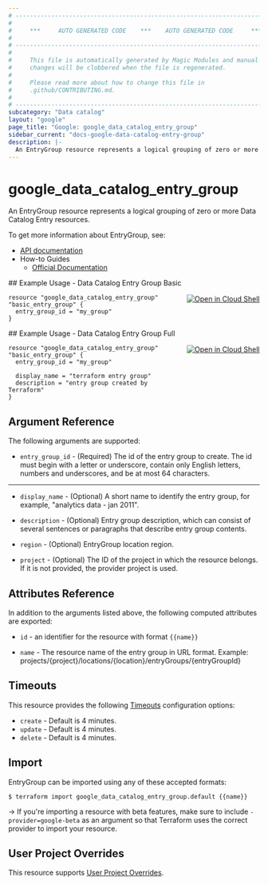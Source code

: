 ```yaml
---
# ----------------------------------------------------------------------------
#
#     ***     AUTO GENERATED CODE    ***    AUTO GENERATED CODE     ***
#
# ----------------------------------------------------------------------------
#
#     This file is automatically generated by Magic Modules and manual
#     changes will be clobbered when the file is regenerated.
#
#     Please read more about how to change this file in
#     .github/CONTRIBUTING.md.
#
# ----------------------------------------------------------------------------
subcategory: "Data catalog"
layout: "google"
page_title: "Google: google_data_catalog_entry_group"
sidebar_current: "docs-google-data-catalog-entry-group"
description: |-
  An EntryGroup resource represents a logical grouping of zero or more Data Catalog Entry resources.
---
```


# google\_data\_catalog\_entry\_group

An EntryGroup resource represents a logical grouping of zero or more Data Catalog Entry resources.


To get more information about EntryGroup, see:

* [API documentation](https://cloud.google.com/data-catalog/docs/reference/rest/v1/projects.locations.entryGroups)
* How-to Guides
    * [Official Documentation](https://cloud.google.com/data-catalog/docs)

<div class = "oics-button" style="float: right; margin: 0 0 -15px">
  <a href="https://console.cloud.google.com/cloudshell/open?cloudshell_git_repo=https%3A%2F%2Fgithub.com%2Fterraform-google-modules%2Fdocs-examples.git&cloudshell_working_dir=data_catalog_entry_group_basic&cloudshell_image=gcr.io%2Fgraphite-cloud-shell-images%2Fterraform%3Alatest&open_in_editor=main.tf&cloudshell_print=.%2Fmotd&cloudshell_tutorial=.%2Ftutorial.md" target="_blank">
    <img alt="Open in Cloud Shell" src="//gstatic.com/cloudssh/images/open-btn.svg" style="max-height: 44px; margin: 32px auto; max-width: 100%;">
  </a>
</div>
## Example Usage - Data Catalog Entry Group Basic


```hcl
resource "google_data_catalog_entry_group" "basic_entry_group" {
  entry_group_id = "my_group"
}
```
<div class = "oics-button" style="float: right; margin: 0 0 -15px">
  <a href="https://console.cloud.google.com/cloudshell/open?cloudshell_git_repo=https%3A%2F%2Fgithub.com%2Fterraform-google-modules%2Fdocs-examples.git&cloudshell_working_dir=data_catalog_entry_group_full&cloudshell_image=gcr.io%2Fgraphite-cloud-shell-images%2Fterraform%3Alatest&open_in_editor=main.tf&cloudshell_print=.%2Fmotd&cloudshell_tutorial=.%2Ftutorial.md" target="_blank">
    <img alt="Open in Cloud Shell" src="//gstatic.com/cloudssh/images/open-btn.svg" style="max-height: 44px; margin: 32px auto; max-width: 100%;">
  </a>
</div>
## Example Usage - Data Catalog Entry Group Full


```hcl
resource "google_data_catalog_entry_group" "basic_entry_group" {
  entry_group_id = "my_group"

  display_name = "terraform entry group"
  description = "entry group created by Terraform"
}
```

## Argument Reference

The following arguments are supported:


* `entry_group_id` -
  (Required)
  The id of the entry group to create. The id must begin with a letter or underscore,
  contain only English letters, numbers and underscores, and be at most 64 characters.


- - -


* `display_name` -
  (Optional)
  A short name to identify the entry group, for example, "analytics data - jan 2011".

* `description` -
  (Optional)
  Entry group description, which can consist of several sentences or paragraphs that describe entry group contents.

* `region` -
  (Optional)
  EntryGroup location region.

* `project` - (Optional) The ID of the project in which the resource belongs.
    If it is not provided, the provider project is used.


## Attributes Reference

In addition to the arguments listed above, the following computed attributes are exported:

* `id` - an identifier for the resource with format `{{name}}`

* `name` -
  The resource name of the entry group in URL format. Example: projects/{project}/locations/{location}/entryGroups/{entryGroupId}


## Timeouts

This resource provides the following
[Timeouts](/docs/configuration/resources.html#timeouts) configuration options:

- `create` - Default is 4 minutes.
- `update` - Default is 4 minutes.
- `delete` - Default is 4 minutes.

## Import

EntryGroup can be imported using any of these accepted formats:

```
$ terraform import google_data_catalog_entry_group.default {{name}}
```

-> If you're importing a resource with beta features, make sure to include `-provider=google-beta`
as an argument so that Terraform uses the correct provider to import your resource.

## User Project Overrides

This resource supports [User Project Overrides](https://www.terraform.io/docs/providers/google/guides/provider_reference.html#user_project_override).
